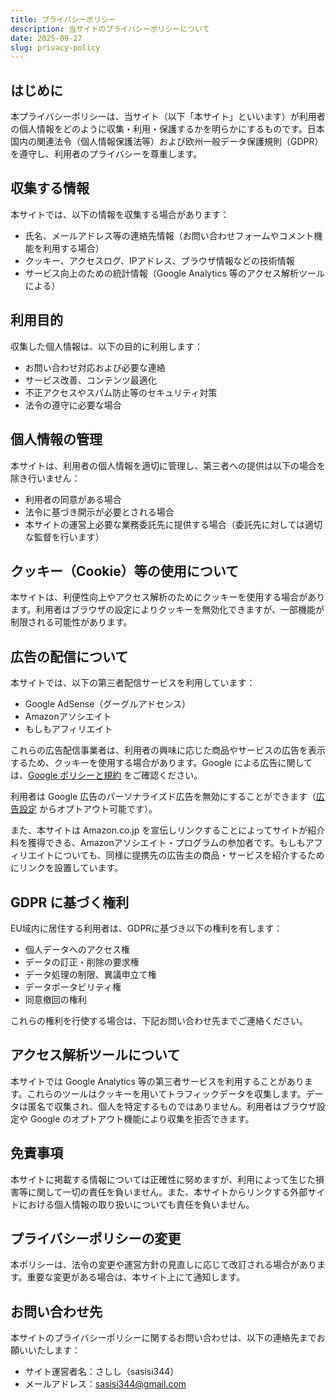 ```yaml
---
title: プライバシーポリシー
description: 当サイトのプライバシーポリシーについて
date: 2025-09-27
slug: privacy-policy
---
```


## はじめに
本プライバシーポリシーは、当サイト（以下「本サイト」といいます）が利用者の個人情報をどのように収集・利用・保護するかを明らかにするものです。日本国内の関連法令（個人情報保護法等）および欧州一般データ保護規則（GDPR）を遵守し、利用者のプライバシーを尊重します。

## 収集する情報
本サイトでは、以下の情報を収集する場合があります：
- 氏名、メールアドレス等の連絡先情報（お問い合わせフォームやコメント機能を利用する場合）
- クッキー、アクセスログ、IPアドレス、ブラウザ情報などの技術情報
- サービス向上のための統計情報（Google Analytics 等のアクセス解析ツールによる）

## 利用目的
収集した個人情報は、以下の目的に利用します：
- お問い合わせ対応および必要な連絡
- サービス改善、コンテンツ最適化
- 不正アクセスやスパム防止等のセキュリティ対策
- 法令の遵守に必要な場合

## 個人情報の管理
本サイトは、利用者の個人情報を適切に管理し、第三者への提供は以下の場合を除き行いません：
- 利用者の同意がある場合
- 法令に基づき開示が必要とされる場合
- 本サイトの運営上必要な業務委託先に提供する場合（委託先に対しては適切な監督を行います）

## クッキー（Cookie）等の使用について
本サイトは、利便性向上やアクセス解析のためにクッキーを使用する場合があります。利用者はブラウザの設定によりクッキーを無効化できますが、一部機能が制限される可能性があります。

## 広告の配信について
本サイトでは、以下の第三者配信サービスを利用しています：
- Google AdSense（グーグルアドセンス）
- Amazonアソシエイト
- もしもアフィリエイト

これらの広告配信事業者は、利用者の興味に応じた商品やサービスの広告を表示するため、クッキーを使用する場合があります。Google による広告に関しては、[Google ポリシーと規約](https://policies.google.com/technologies/ads?hl=ja) をご確認ください。  

利用者は Google 広告のパーソナライズド広告を無効にすることができます（[広告設定](https://www.google.com/settings/ads) からオプトアウト可能です）。

また、本サイトは Amazon.co.jp を宣伝しリンクすることによってサイトが紹介料を獲得できる、Amazonアソシエイト・プログラムの参加者です。もしもアフィリエイトについても、同様に提携先の広告主の商品・サービスを紹介するためにリンクを設置しています。

## GDPR に基づく権利
EU域内に居住する利用者は、GDPRに基づき以下の権利を有します：
- 個人データへのアクセス権
- データの訂正・削除の要求権
- データ処理の制限、異議申立て権
- データポータビリティ権
- 同意撤回の権利

これらの権利を行使する場合は、下記お問い合わせ先までご連絡ください。

## アクセス解析ツールについて
本サイトでは Google Analytics 等の第三者サービスを利用することがあります。これらのツールはクッキーを用いてトラフィックデータを収集します。データは匿名で収集され、個人を特定するものではありません。利用者はブラウザ設定や Google のオプトアウト機能により収集を拒否できます。

## 免責事項
本サイトに掲載する情報については正確性に努めますが、利用によって生じた損害等に関して一切の責任を負いません。また、本サイトからリンクする外部サイトにおける個人情報の取り扱いについても責任を負いません。

## プライバシーポリシーの変更
本ポリシーは、法令の変更や運営方針の見直しに応じて改訂される場合があります。重要な変更がある場合は、本サイト上にて通知します。

## お問い合わせ先
本サイトのプライバシーポリシーに関するお問い合わせは、以下の連絡先までお願いいたします：

- サイト運営者名：さしし（sasisi344）
- メールアドレス：sasisi344@gmail.com
